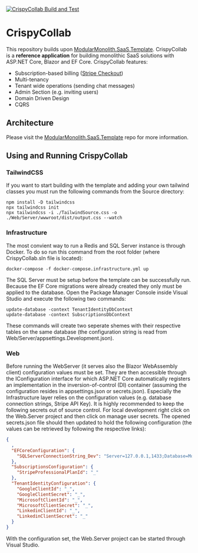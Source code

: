 
[![CrispyCollab Build and Test](https://github.com/DavidEggenberger/CrispyCollab/actions/workflows/build_test.yml/badge.svg)](https://github.com/DavidEggenberger/CrispyCollab/actions/workflows/build_test.yml)

# CrispyCollab

This repository builds upon <a href="https://github.com/DavidEggenberger/ModularMonolith.SaaS.Template">ModularMonolith.SaaS.Template</a>. CrispyCollab is a **reference application** for building monolithic SaaS solutions with ASP.NET Core, Blazor and EF Core. CrispyCollab features:

- Subscription-based billing (<a href="https://stripe.com/docs/payments/checkout">Stripe Checkout</a>)
- Multi-tenancy
- Tenant wide operations (sending chat messages)
- Admin Section (e.g. inviting users)
- Domain Driven Design
- CQRS

## Architecture

Please visit the <a href="https://github.com/DavidEggenberger/ModularMonolith.SaaS.Template">ModularMonolith.SaaS.Template</a> repo for more information. 

## Using and Running CrispyCollab
### TailwindCSS
If you want to start building with the template and adding your own tailwind classes you must run the following commands from the Source directory:
```
npm install -D tailwindcss
npx tailwindcss init
npx tailwindcss -i ./TailwindSource.css -o ./Web/Server/wwwroot/dist/output.css --watch
```

### Infrastructure
The most convient way to run a Redis and SQL Server instance is through Docker. To do so run this command from the root folder 
(where CrispyCollab.sln file is located):
```
docker-compose -f docker-compose.infrastructure.yml up
```

The SQL Server must be setup before the template can be successfully run. Because the EF Core migrations were already created they only must be applied to the database. Open the Package Manager Console inside Visual Studio and execute the following two commands:
```
update-database -context TenantIdentityDbContext
update-database -context SubscriptionsDbContext
```
These commands will create two seperate shemes with their respective tables on the same database (the configuration string is read from Web/Server/appsettings.Development.json).

### Web
Before running the WebServer (it serves also the Blazor WebAssembly client) configuration values must be set. They are then accessible through the IConfiguration interface for which ASP.NET Core automatically registers an implementation in the inversion-of-control (DI) container (assuming the configuration resides in appsettings.json or secrets.json). Especially the Infrastructure layer relies on the configuration values (e.g. database connection strings, Stripe API Key). It is highly recommended to keep the following secrets out of source control. For local development right click on the Web.Server project and then click on manage user secrets. The opened secrets.json file should then updated to hold the following configuration (the values can be retrieved by following the respective links):

```json
{
  ,
  "EFCoreConfiguration": {
    "SQLServerConnectionString_Dev": "Server=127.0.0.1,1433;Database=ModularMonolith;User Id=SA;Password=YourSTRONG!Passw0rd;Encrypt=False;"
  },
  "SubscriptionsConfiguration": {
    "StripeProfessionalPlanId": "_"
  },
  "TenantIdentityConfiguration": {
    "GoogleClientId": "_",
    "GoogleClientSecret": "_",
    "MicrosoftClientId": "_",
    "MicrosoftClientSecret": "_",
    "LinkedinClientId": "_",
    "LinkedinClientSecret": "_"
  }
}
```

With the configuration set, the Web.Server project can be started through Visual Studio.
